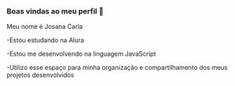 ### Boas vindas ao meu perfil 💙

Meu nome é Josana Carla

-Estou estudando na Alura

-Estou me desenvolvendo na linguagem JavaScript

-Utilizo esse espaço para minha organização e compartilhamento dos meus projetos desenvolvidos
